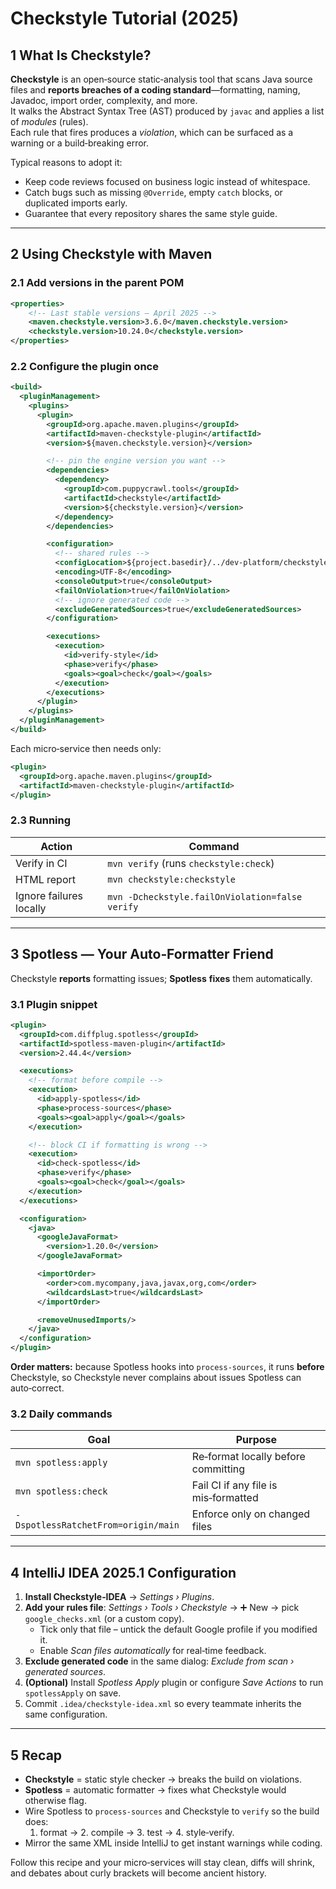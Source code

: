 # Checkstyle Tutorial (2025)

## 1  What Is Checkstyle?

**Checkstyle** is an open‑source static‑analysis tool that scans Java source files and **reports breaches of a coding standard**—formatting, naming, Javadoc, import order, complexity, and more.  
It walks the Abstract Syntax Tree (AST) produced by `javac` and applies a list of *modules* (rules).  
Each rule that fires produces a *violation*, which can be surfaced as a warning or a build‑breaking error.

Typical reasons to adopt it:

* Keep code reviews focused on business logic instead of whitespace.
* Catch bugs such as missing `@Override`, empty `catch` blocks, or duplicated imports early.
* Guarantee that every repository shares the same style guide.

---

## 2  Using Checkstyle with Maven

### 2.1 Add versions in the parent POM

```xml
<properties>
    <!-- Last stable versions – April 2025 -->
    <maven.checkstyle.version>3.6.0</maven.checkstyle.version>
    <checkstyle.version>10.24.0</checkstyle.version>
</properties>
```

### 2.2 Configure the plugin once

```xml
<build>
  <pluginManagement>
    <plugins>
      <plugin>
        <groupId>org.apache.maven.plugins</groupId>
        <artifactId>maven-checkstyle-plugin</artifactId>
        <version>${maven.checkstyle.version}</version>

        <!-- pin the engine version you want -->
        <dependencies>
          <dependency>
            <groupId>com.puppycrawl.tools</groupId>
            <artifactId>checkstyle</artifactId>
            <version>${checkstyle.version}</version>
          </dependency>
        </dependencies>

        <configuration>
          <!-- shared rules -->
          <configLocation>${project.basedir}/../dev-platform/checkstyle/google_checks.xml</configLocation>
          <encoding>UTF-8</encoding>
          <consoleOutput>true</consoleOutput>
          <failOnViolation>true</failOnViolation>
          <!-- ignore generated code -->
          <excludeGeneratedSources>true</excludeGeneratedSources>
        </configuration>

        <executions>
          <execution>
            <id>verify-style</id>
            <phase>verify</phase>
            <goals><goal>check</goal></goals>
          </execution>
        </executions>
      </plugin>
    </plugins>
  </pluginManagement>
</build>
```

Each micro‑service then needs only:

```xml
<plugin>
  <groupId>org.apache.maven.plugins</groupId>
  <artifactId>maven-checkstyle-plugin</artifactId>
</plugin>
```

### 2.3 Running

| Action | Command |
| ------ | ------- |
| Verify in CI | `mvn verify` (runs `checkstyle:check`) |
| HTML report | `mvn checkstyle:checkstyle` |
| Ignore failures locally | `mvn -Dcheckstyle.failOnViolation=false verify` |

---

## 3  Spotless — Your Auto‑Formatter Friend

Checkstyle **reports** formatting issues; **Spotless** **fixes** them automatically.

### 3.1 Plugin snippet

```xml
<plugin>
  <groupId>com.diffplug.spotless</groupId>
  <artifactId>spotless-maven-plugin</artifactId>
  <version>2.44.4</version>

  <executions>
    <!-- format before compile -->
    <execution>
      <id>apply-spotless</id>
      <phase>process-sources</phase>
      <goals><goal>apply</goal></goals>
    </execution>

    <!-- block CI if formatting is wrong -->
    <execution>
      <id>check-spotless</id>
      <phase>verify</phase>
      <goals><goal>check</goal></goals>
    </execution>
  </executions>

  <configuration>
    <java>
      <googleJavaFormat>
        <version>1.20.0</version>
      </googleJavaFormat>

      <importOrder>
        <order>com.mycompany,java,javax,org,com</order>
        <wildcardsLast>true</wildcardsLast>
      </importOrder>

      <removeUnusedImports/>
    </java>
  </configuration>
</plugin>
```

**Order matters:** because Spotless hooks into `process-sources`, it runs **before** Checkstyle, so Checkstyle never complains about issues Spotless can auto‑correct.

### 3.2 Daily commands

| Goal | Purpose |
| ---- | ------- |
| `mvn spotless:apply` | Re‑format locally before committing |
| `mvn spotless:check` | Fail CI if any file is mis‑formatted |
| `-DspotlessRatchetFrom=origin/main` | Enforce only on changed files |

---

## 4  IntelliJ IDEA 2025.1 Configuration

1. **Install Checkstyle‑IDEA** → *Settings › Plugins*.  
2. **Add your rules file**: *Settings › Tools › Checkstyle* → ➕ New → pick `google_checks.xml` (or a custom copy).  
   * Tick only that file – untick the default Google profile if you modified it.  
   * Enable *Scan files automatically* for real‑time feedback.  
3. **Exclude generated code** in the same dialog: *Exclude from scan › generated sources*.  
4. **(Optional)** Install *Spotless Apply* plugin or configure *Save Actions* to run `spotlessApply` on save.  
5. Commit `.idea/checkstyle-idea.xml` so every teammate inherits the same configuration.

---

## 5  Recap

* **Checkstyle** = static style checker → breaks the build on violations.  
* **Spotless** = automatic formatter → fixes what Checkstyle would otherwise flag.  
* Wire Spotless to `process-sources` and Checkstyle to `verify` so the build does:  
  1. format → 2. compile → 3. test → 4. style‑verify.  
* Mirror the same XML inside IntelliJ to get instant warnings while coding.

Follow this recipe and your micro‑services will stay clean, diffs will shrink, and debates about curly brackets will become ancient history.
